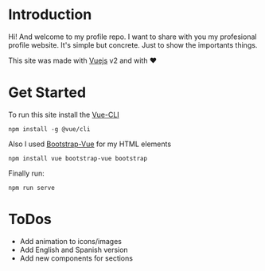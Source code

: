 # Introduction
Hi! And welcome to my profile repo. I want to share with you my profesional profile website. It's simple but concrete. Just to show the importants things. 

This site was made with [Vuejs](https://vuejs.org/) v2 and with :heart:

# Get Started
To run this site install the [Vue-CLI](https://cli.vuejs.org/)
```
npm install -g @vue/cli
```

Also I used [Bootstrap-Vue](https://bootstrap-vue.js.org/) for my HTML elements
```
npm install vue bootstrap-vue bootstrap
```

Finally run:
```
npm run serve
```

# ToDos
- Add animation to icons/images
- Add English and Spanish version
- Add new components for sections
